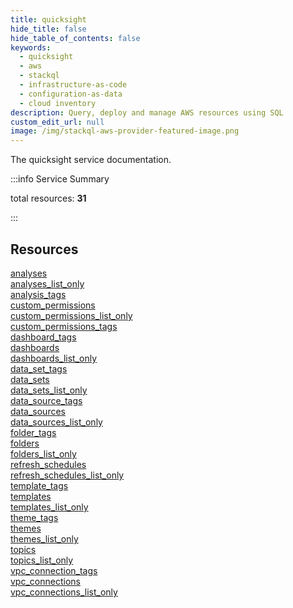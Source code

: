 ```yaml
---
title: quicksight
hide_title: false
hide_table_of_contents: false
keywords:
  - quicksight
  - aws
  - stackql
  - infrastructure-as-code
  - configuration-as-data
  - cloud inventory
description: Query, deploy and manage AWS resources using SQL
custom_edit_url: null
image: /img/stackql-aws-provider-featured-image.png
---
```


The quicksight service documentation.

:::info Service Summary

<div class="row">
<div class="providerDocColumn">
<span>total resources:&nbsp;<b>31</b></span><br />
</div>
</div>

:::

## Resources
<div class="row">
<div class="providerDocColumn">
<a href="/services/quicksight/analyses/">analyses</a><br />
<a href="/services/quicksight/analyses_list_only/">analyses_list_only</a><br />
<a href="/services/quicksight/analysis_tags/">analysis_tags</a><br />
<a href="/services/quicksight/custom_permissions/">custom_permissions</a><br />
<a href="/services/quicksight/custom_permissions_list_only/">custom_permissions_list_only</a><br />
<a href="/services/quicksight/custom_permissions_tags/">custom_permissions_tags</a><br />
<a href="/services/quicksight/dashboard_tags/">dashboard_tags</a><br />
<a href="/services/quicksight/dashboards/">dashboards</a><br />
<a href="/services/quicksight/dashboards_list_only/">dashboards_list_only</a><br />
<a href="/services/quicksight/data_set_tags/">data_set_tags</a><br />
<a href="/services/quicksight/data_sets/">data_sets</a><br />
<a href="/services/quicksight/data_sets_list_only/">data_sets_list_only</a><br />
<a href="/services/quicksight/data_source_tags/">data_source_tags</a><br />
<a href="/services/quicksight/data_sources/">data_sources</a><br />
<a href="/services/quicksight/data_sources_list_only/">data_sources_list_only</a><br />
<a href="/services/quicksight/folder_tags/">folder_tags</a>
</div>
<div class="providerDocColumn">
<a href="/services/quicksight/folders/">folders</a><br />
<a href="/services/quicksight/folders_list_only/">folders_list_only</a><br />
<a href="/services/quicksight/refresh_schedules/">refresh_schedules</a><br />
<a href="/services/quicksight/refresh_schedules_list_only/">refresh_schedules_list_only</a><br />
<a href="/services/quicksight/template_tags/">template_tags</a><br />
<a href="/services/quicksight/templates/">templates</a><br />
<a href="/services/quicksight/templates_list_only/">templates_list_only</a><br />
<a href="/services/quicksight/theme_tags/">theme_tags</a><br />
<a href="/services/quicksight/themes/">themes</a><br />
<a href="/services/quicksight/themes_list_only/">themes_list_only</a><br />
<a href="/services/quicksight/topics/">topics</a><br />
<a href="/services/quicksight/topics_list_only/">topics_list_only</a><br />
<a href="/services/quicksight/vpc_connection_tags/">vpc_connection_tags</a><br />
<a href="/services/quicksight/vpc_connections/">vpc_connections</a><br />
<a href="/services/quicksight/vpc_connections_list_only/">vpc_connections_list_only</a>
</div>
</div>